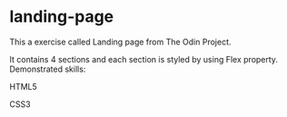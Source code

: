 # landing-page
This a exercise called Landing page from The Odin Project.

It contains 4 sections and each section is styled by using Flex property.
Demonstrated skills:

HTML5

CSS3
